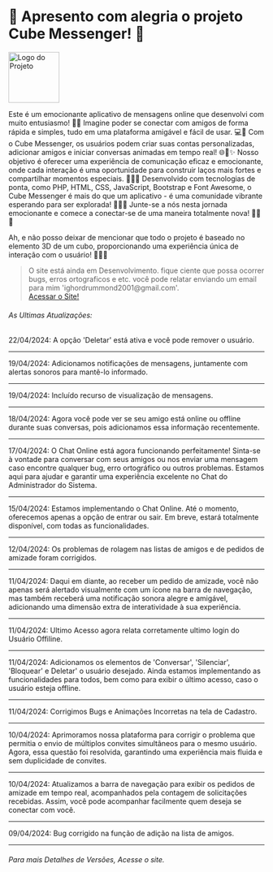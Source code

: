 <H1>🌟 Apresento com alegria o projeto Cube Messenger! 🚀 </H1>
<img src="https://i.ibb.co/LNm2BV7/icone.png" alt="Logo do Projeto" width="100" height="100" align="center">
<P>
Este é um emocionante aplicativo de mensagens online que desenvolvi com muito entusiasmo! 💬✨ Imagine poder se conectar com amigos de forma rápida e simples, tudo em uma plataforma amigável e fácil de   usar. 💻💬 Com o Cube Messenger, os usuários podem criar suas contas personalizadas, adicionar amigos e iniciar conversas animadas em tempo real! 🌐💬✨ Nosso objetivo é oferecer uma experiência de comunicação eficaz e emocionante, onde cada interação é uma oportunidade para construir laços mais fortes e compartilhar momentos especiais. 🌟💬✨ Desenvolvido com tecnologias de ponta, como PHP, HTML, CSS, JavaScript, Bootstrap e Font Awesome, o Cube Messenger é mais do que um aplicativo - é uma comunidade vibrante esperando para ser explorada! 🌈💬✨ Junte-se a nós nesta jornada emocionante e comece a conectar-se de uma maneira totalmente nova! 🚀💬✨ 
</P>
<p>
  Ah, e não posso deixar de mencionar que todo o projeto é baseado no elemento 3D de um cubo, proporcionando uma experiência única de interação com o usuário! 🔄🔷✨
</p>
<blockquote cite="https://cubemensseger.000webhostapp.com/">
	O site está ainda em Desenvolvimento. fique ciente que possa ocorrer bugs, erros ortograficos e etc. você pode relatar enviando um email para mim 'ighordrummond2001@gmail.com'.<br>
	<a href="https://cubemensseger.000webhostapp.com/" target="_blank">Acessar o Site!</a>
</blockquote>
<h6> As Ultimas Atualizações:</h6>
								<time>22/04/2024</time>: A opção 'Deletar' está ativa e você pode remover o usuário.
								<hr>
								<time>19/04/2024</time>: Adicionamos notificações de mensagens, juntamente com alertas sonoros para mantê-lo informado.
								<hr>
								<time>19/04/2024</time>: Incluído recurso de visualização de mensagens.
								<hr>
								<time>18/04/2024</time>: Agora você pode ver se seu amigo está online ou offline durante suas conversas, pois adicionamos essa informação recentemente.
								<hr>
								<time>17/04/2024</time>: O Chat Online está agora funcionando perfeitamente! Sinta-se à vontade para conversar com seus amigos ou nos enviar uma mensagem caso encontre qualquer bug, erro ortográfico 									ou outros problemas. Estamos aqui para ajudar e garantir uma experiência excelente no Chat do Administrador do Sistema.
								<hr>
								<time>15/04/2024</time>: Estamos implementando o Chat Online. Até o momento, oferecemos apenas a opção de entrar ou sair. Em breve, estará totalmente disponível, com todas as funcionalidades.
								<hr>	
								<time>12/04/2024</time>: Os problemas de rolagem nas listas de amigos e de pedidos de amizade foram corrigidos.
								<hr>	
								<time>11/04/2024</time>: Daqui em diante, ao receber um pedido de amizade, você não apenas será alertado visualmente com um ícone na barra de navegação, mas também receberá uma notificação sonora 									alegre e amigável, adicionando uma dimensão extra de interatividade à sua experiência.
								<hr>	
								<time>11/04/2024</time>: Ultimo Acesso agora relata corretamente ultimo login do Usuário Offiline.
								<hr>	
								<time>11/04/2024</time>: Adicionamos os elementos de 'Conversar', 'Silenciar', 'Bloquear' e Deletar' o usuário desejado. Ainda estamos implementando as funcionalidades para todos, bem como para exibir 								o último acesso, caso o usuário esteja offline.
								<hr>	
								<time>11/04/2024</time>: Corrigimos Bugs e Animações Incorretas na tela de Cadastro.
								<hr>	
								<time>10/04/2024</time>: Aprimoramos nossa plataforma para corrigir o problema que permitia o envio de múltiplos convites simultâneos para o mesmo usuário. Agora, essa questão foi resolvida, 										garantindo uma experiência mais fluida e sem duplicidade de convites.
								<hr>									
								<time>10/04/2024</time>: Atualizamos a barra de navegação para exibir os pedidos de amizade em tempo real, acompanhados pela contagem de solicitações recebidas. Assim, você pode acompanhar facilmente 								quem deseja se conectar com você.
								<hr>
								<time>09/04/2024</time>: Bug corrigido na função de adição na lista de amigos.
								<hr>	
<h6>Para mais Detalhes de Versões, Acesse o site.</h6>
																			
							

																		

<!--
<h5 style="color: red">Importante! A versão do site pode não corresponder com a versão mais atual do GitHub além de apresentar bugs por questão do site ao qual hospeda a aplicação.</h5>
<h6>Para Acessar o Projeto, clique no link abaixo: </h6>
<A HREF='http://cubemensseger.x10.bz'>Acessar o Site</A>
<div style="text-align: center;">
  <h6 >Desenvolvido Por Ighor Drummond</h6>
</div>
-->
